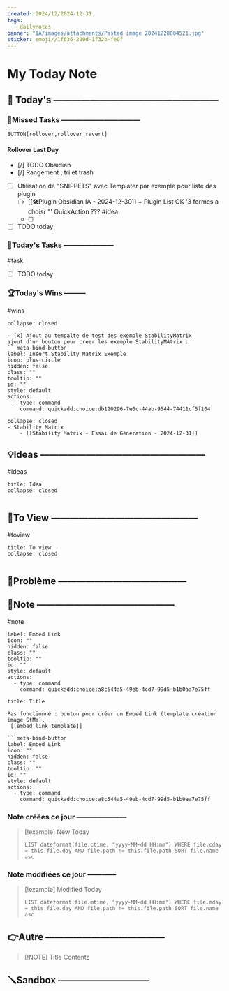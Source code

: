 ```yaml
---
created: 2024/12/2024-12-31
tags:
  - dailynotes
banner: "IA/images/attachments/Pasted image 20241228004521.jpg"
sticker: emoji//1f636-200d-1f32b-fe0f
---
```

# My Today Note

## 📅 Today's ——————————————————

### 🥷Missed Tasks ———————————

`BUTTON[rollover,rollover_revert]`
#### Rollover Last Day
- [/] TODO Obsidian
- [/] Rangement , tri et trash 
- [ ] Utilisation de "SNIPPETS" avec Templater par exemple pour liste des plugin
	- [ ] [[🛠️Plugin Obsidian IA - 2024-12-30]] +  Plugin List OK  '3 formes a choisr "' QuickAction ??? #idea
	- [ ] 
- [ ] TODO today
### 🚀Today's Tasks ———————
#task

- [ ] TODO today
### 🏆Today's Wins ———
#wins

```ad-success
collapse: closed

- [x] Ajout au tempalte de test des exemple StabilityMatrix 
ajout d'un bouton pour creer les exemple StabilityMAtrix : 
```meta-bind-button
label: Insert Stability Matrix Exemple
icon: plus-circle
hidden: false
class: ""
tooltip: ""
id: ""
style: default
actions:
  - type: command
    command: quickadd:choice:db120296-7e0c-44ab-9544-74411cf5f104
```

```ad-success
collapse: closed
- Stability Matrix
	- [[Stability Matrix - Essai de Génération - 2024-12-31]]
```


## 💡Ideas ——————————————————
#ideas 

```ad-attention
title: Idea
collapse: closed


```
## 👀To View ————————————————
#toview 

```ad-hint
title: To view
collapse: closed


```
## 🚨Problème ——————————————



## 📝Note ———————————————
#note

```meta-bind-button
label: Embed Link
icon: ""
hidden: false
class: ""
tooltip: ""
id: ""
style: default
actions:
  - type: command
    command: quickadd:choice:a8c544a5-49eb-4cd7-99d5-b1b0aa7e75ff

```
```ad-note
title: Title

Pas fonctionné : bouton pour créer un Embed Link (template création image StMa).
 [[embed_link_template]]

```meta-bind-button
label: Embed Link
icon: ""
hidden: false
class: ""
tooltip: ""
id: ""
style: default
actions:
  - type: command
    command: quickadd:choice:a8c544a5-49eb-4cd7-99d5-b1b0aa7e75ff

```


### Note créées ce jour ———————
> [!example] New Today
> ```dataview
> LIST dateformat(file.ctime, "yyyy-MM-dd HH:mm") WHERE file.cday = this.file.day AND file.path != this.file.path SORT file.name asc
> ```
> 
### Note modifiées ce jour ————
> [!example] Modified Today
> ```dataview 
> LIST dateformat(file.mtime, "yyyy-MM-dd HH:mm") WHERE file.mday = this.file.day AND file.path != this.file.path SORT file.name asc
> ```
> 

## 👉Autre —————————————

> [!NOTE] Title
> Contents
## 🪛Sandbox ——————————


